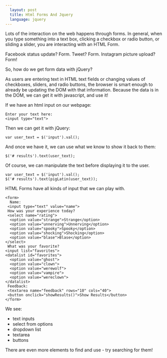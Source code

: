 ```yaml
---
  layout: post
  title: Html Forms And Jquery
  language: jquery
---
```


Lots of the interaction on the web happens through forms. In general, when you type something into a text box, clicking a checkbox or radio button, or sliding a slider, you are interacting with an HTML Form.

Facebook status update? Form. Tweet? Form. Instagram picture upload? Form!

So, how do we get form data with jQuery?

As users are entering text in HTML text fields or changing values of checkboxes, sliders, and radio buttons, the browser is smart enough to already be updating the DOM with that information. Because the data is in the DOM, we can get it with javascript, and use it!

If we have an html input on our webpage:
```
Enter your text here:
<input type="text">
```

Then we can get it with jQuery:
```
var user_text = $('input').val();
```
And once we have it, we can use what we know to show it back to them:
```
$('# results').text(user_text);
```
Of course, we can manipulate the text before displaying it to the user.
```
var user_text = $('input').val();
$('# results').text(pigLatin(user_text));
```
HTML Forms have all kinds of input that we can play with.
```
<form>
  Name:
 <input type="text" value="name">
 How was your experience today?
 <select name="rating">
  <option value="strange">Strange</option>
  <option value="unnerving">Unnerving</option>
  <option value="spooky">Spooky</option>
  <option value="shocking">Shocking</option>
  <option value="blase">Blase</option>
</select>
 What was your favorite?
<input list="favorites">
<datalist id="favorites">
  <option value="ghost">
  <option value="clown">
  <option value="werewolf">
  <option value="vampire">
  <option value="wereclown">
</datalist>
 Feedback:
 <textarea name="feedback" rows="10" cols="40">
 <button onclick="showResults()">Show Results</button>
</form>
```
We see:
- text inputs
- select from options
- dropdown list
- textarea
- buttons

There are even more elements to find and use - try searching for them!
